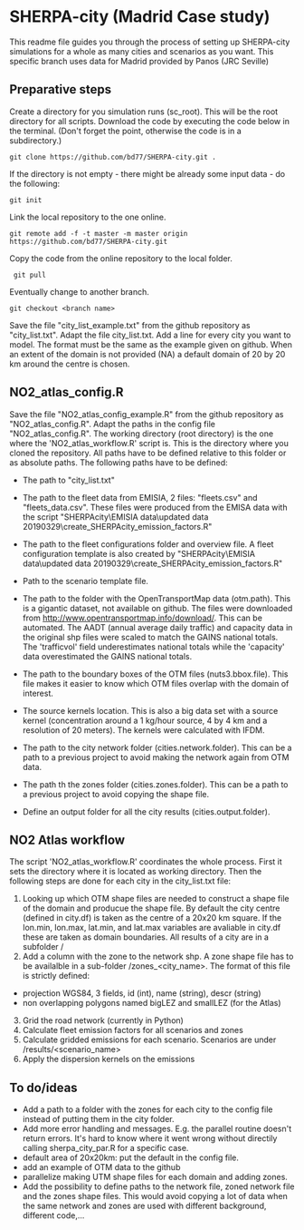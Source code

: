 # SHERPA-city (Madrid Case study) #

This readme file guides you through the process of setting up SHERPA-city simulations 
for a whole as many cities and scenarios as you want. This specific branch uses data for Madrid
provided by Panos (JRC Seville)

## Preparative steps
Create a directory for you simulation runs (sc_root). This will be the root directory for all scripts. Download the code by executing the code below in the terminal. (Don't forget the point, otherwise the code is in a subdirectory.)

```git clone https://github.com/bd77/SHERPA-city.git .```

If the directory is not empty - there might be already some input data - do the following:

```git init```

Link the local repository to the one online.

```git remote add -f -t master -m master origin https://github.com/bd77/SHERPA-city.git```

Copy the code from the online repository to the local folder.

``` git pull```

Eventually change to another branch.

``` git checkout <branch name> ```

Save the file "city_list_example.txt" from the github repository as "city_list.txt". Adapt the file city_list.txt. Add a line for every city you want to model. The format must be the same as the example given on github. When an extent of the domain is not provided (NA) a default domain of 20 by 20 km around the centre is chosen.

## NO2_atlas_config.R
Save the file "NO2_atlas_config_example.R" from the github repository as "NO2_atlas_config.R".
Adapt the paths in the config file "NO2_atlas_config.R". The working directory (root directory) is the one where the 'NO2_atlas_workflow.R' script is. This is the directory where you cloned the repository. All paths have to be defined relative to this folder or as absolute paths. The following paths have to be defined:
- The path to "city_list.txt"

- The path to the fleet data from EMISIA, 2 files: "fleets.csv" and "fleets_data.csv". These files were produced from the EMISA data with the script "SHERPAcity\EMISIA data\updated data 20190329\create_SHERPAcity_emission_factors.R"

- The path to the fleet configurations folder and overview file. A fleet configuration template is also created by "SHERPAcity\EMISIA data\updated data 20190329\create_SHERPAcity_emission_factors.R"

- Path to the scenario template file.

- The path to the folder with the OpenTransportMap data (otm.path). This is a gigantic dataset, not available on github. The files were downloaded from http://www.opentransportmap.info/download/. This can be automated. The AADT (annual average daily traffic) and capacity data in the original shp files were scaled to match the GAINS national totals. The 'trafficvol' field underestimates national totals while the 'capacity' data overestimated the GAINS national totals.

- The path to the boundary boxes of the OTM files (nuts3.bbox.file). This file makes it easier to know which OTM files overlap with the domain of interest.

- The source kernels location. This is also a big data set with a source kernel (concentration around a 1 kg/hour source, 4 by 4 km and a resolution of 20 meters). The kernels were calculated with IFDM.

- The path to the city network folder (cities.network.folder). This can be a path to a previous project to avoid making the network again from OTM data.

- The path th the zones folder (cities.zones.folder). This can be a path to a previous project to avoid copying the shape file.

- Define an output folder for all the city results (cities.output.folder).

## NO2 Atlas workflow
The script 'NO2_atlas_workflow.R' coordinates the whole process. First it sets the directory where it is located as working directory. Then the following steps are done for each city in the city_list.txt file:
1) Looking up which OTM shape files are needed to construct a shape file of the domain and producue the shape file. By default the city centre (defined in city.df) is taken as the centre of a 20x20 km square. If the lon.min, lon.max, lat.min, and lat.max variables are avaliable in city.df these are taken as domain boundaries. All results of a city are in a subfolder <cityname>/
2) Add a column with the zone to the network shp. A zone shape file has to be availalble in a sub-folder <cityname>/zones_<city_name>. The format of this file is strictly defined:
- projection WGS84, 3 fields, id (int), name (string), descr (string)
- non overlapping polygons named bigLEZ and smallLEZ (for the Atlas)
3) Grid the road network (currently in Python)
4) Calculate fleet emission factors for all scenarios and zones
5) Calculate gridded emissions for each scenario. Scenarios are under <cityname>/results/<scenario_name>
6) Apply the dispersion kernels on the emissions

## To do/ideas
- Add a path to a folder with the zones for each city to the config file instead of putting them in the city folder.
- Add more error handling and messages. E.g. the parallel routine doesn't return errors. It's hard to know where it went wrong without directily calling sherpa_city_par.R for a specific case.
- default area of 20x20km: put the default in the config file. 
- add an example of OTM data to the github
- parallelize making UTM shape files for each domain and adding zones.
- Add the possibility to define paths to the network file, zoned network file and the zones shape files. This would avoid copying a lot of data when the same network and zones are used with different background, different code,...
